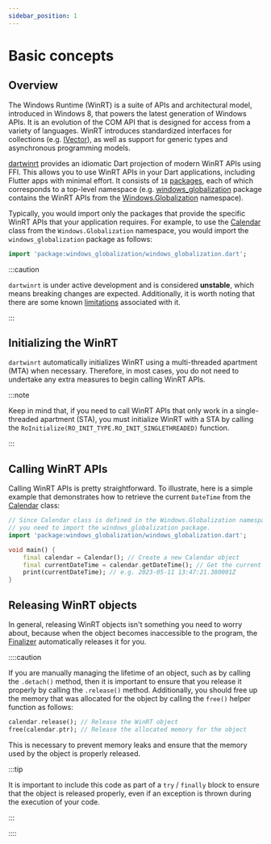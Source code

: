 ```yaml
---
sidebar_position: 1
---
```


# Basic concepts

## Overview

The Windows Runtime (WinRT) is a suite of APIs and architectural model,
introduced in Windows 8, that powers the latest generation of Windows APIs.
It is an evolution of the COM API that is designed for access from a variety of
languages. WinRT introduces standardized interfaces for collections (e.g.
[IVector]), as well as support for generic types and asynchronous programming
models.

[dartwinrt] provides an idiomatic Dart projection of modern WinRT APIs using
FFI. This allows you to use WinRT APIs in your Dart applications, including
Flutter apps with minimal effort. It consists of `18` [packages], each of which
corresponds to a top-level namespace (e.g. [windows_globalization] package
contains the WinRT APIs from the [Windows.Globalization] namespace).

Typically, you would import only the packages that provide the specific WinRT
APIs that your application requires. For example, to use the [Calendar] class
from the `Windows.Globalization` namespace, you would import the
`windows_globalization` package as follows:

```dart
import 'package:windows_globalization/windows_globalization.dart';
```

:::caution

`dartwinrt` is under active development and is considered **unstable**, which
means breaking changes are expected. Additionally, it is worth noting that
there are some known [limitations](limitations) associated with it.

:::

## Initializing the WinRT

`dartwinrt` automatically initializes WinRT using a multi-threaded apartment
(MTA) when necessary. Therefore, in most cases, you do not need to undertake
any extra measures to begin calling WinRT APIs.

:::note

Keep in mind that, if you need to call WinRT APIs that only work in a
single-threaded apartment (STA), you must initialize WinRT with a STA by
calling the `RoInitialize(RO_INIT_TYPE.RO_INIT_SINGLETHREADED)` function.

:::

## Calling WinRT APIs

Calling WinRT APIs is pretty straightforward. To illustrate, here is a simple
example that demonstrates how to retrieve the current `DateTime` from the
[Calendar] class:

```dart
// Since Calendar class is defined in the Windows.Globalization namespace,
// you need to import the windows_globalization package.
import 'package:windows_globalization/windows_globalization.dart';

void main() {
	final calendar = Calendar(); // Create a new Calendar object
	final currentDateTime = calendar.getDateTime(); // Get the current DateTime
	print(currentDateTime); // e.g. 2023-05-11 13:47:21.380001Z
}
```

## Releasing WinRT objects

In general, releasing WinRT objects isn't something you need to worry about,
because when the object becomes inaccessible to the program, the [Finalizer]
automatically releases it for you.

::::caution

If you are manually managing the lifetime of an object, such as by calling the
`.detach()` method, then it is important to ensure that you release it properly
by calling the `.release()` method. Additionally, you should free up the memory
that was allocated for the object by calling the `free()` helper function as
follows:

```dart
calendar.release(); // Release the WinRT object
free(calendar.ptr); // Release the allocated memory for the object
```

This is necessary to prevent memory leaks and ensure that the memory used by
the object is properly released.

:::tip

It is important to include this code as part of a `try` / `finally` block to
ensure that the object is released properly, even if an exception is thrown
during the execution of your code.

:::

::::

[Calendar]: https://learn.microsoft.com/en-us/uwp/api/windows.globalization.calendar
[dartwinrt]: https://github.com/dart-windows/dartwinrt
[Finalizer]: https://api.dart.dev/stable/dart-core/Finalizer-class.html
[IVector]: https://learn.microsoft.com/en-us/uwp/api/windows.foundation.collections.ivector-1
[packages]: https://github.com/dart-windows/dartwinrt#packages-
[windows_globalization]: https://pub.dev/packages/windows_globalization
[Windows.Globalization]: https://learn.microsoft.com/en-us/uwp/api/windows.globalization
